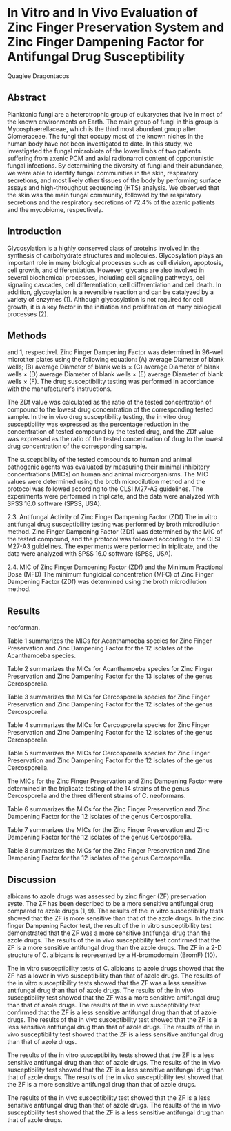 # In Vitro and In Vivo Evaluation of Zinc Finger Preservation System and Zinc Finger Dampening Factor for Antifungal Drug Susceptibility
Quaglee Dragontacos


## Abstract
Planktonic fungi are a heterotrophic group of eukaryotes that live in most of the known environments on Earth. The main group of fungi in this group is Mycosphaerellaceae, which is the third most abundant group after Glomeraceae. The fungi that occupy most of the known niches in the human body have not been investigated to date. In this study, we investigated the fungal microbiota of the lower limbs of two patients suffering from axenic PCM and axial radionarrot content of opportunistic fungal infections. By determining the diversity of fungi and their abundance, we were able to identify fungal communities in the skin, respiratory secretions, and most likely other tissues of the body by performing surface assays and high-throughput sequencing (HTS) analysis. We observed that the skin was the main fungal community, followed by the respiratory secretions and the respiratory secretions of 72.4% of the axenic patients and the mycobiome, respectively.


## Introduction
Glycosylation is a highly conserved class of proteins involved in the synthesis of carbohydrate structures and molecules. Glycosylation plays an important role in many biological processes such as cell division, apoptosis, cell growth, and differentiation. However, glycans are also involved in several biochemical processes, including cell signaling pathways, cell signaling cascades, cell differentiation, cell differentiation and cell death. In addition, glycosylation is a reversible reaction and can be catalyzed by a variety of enzymes (1). Although glycosylation is not required for cell growth, it is a key factor in the initiation and proliferation of many biological processes (2).


## Methods
 and 1, respectivel. Zinc Finger Dampening Factor was determined in 96-well microtiter plates using the following equation: (A) average Diameter of blank wells; (B) average Diameter of blank wells × (C) average Diameter of blank wells × (D) average Diameter of blank wells × (E) average Diameter of blank wells × (F). The drug susceptibility testing was performed in accordance with the manufacturer's instructions.

The ZDf value was calculated as the ratio of the tested concentration of compound to the lowest drug concentration of the corresponding tested sample. In the in vivo drug susceptibility testing, the in vitro drug susceptibility was expressed as the percentage reduction in the concentration of tested compound by the tested drug, and the ZDf value was expressed as the ratio of the tested concentration of drug to the lowest drug concentration of the corresponding sample.

The susceptibility of the tested compounds to human and animal pathogenic agents was evaluated by measuring their minimal inhibitory concentrations (MICs) on human and animal microorganisms. The MIC values were determined using the broth microdilution method and the protocol was followed according to the CLSI M27-A3 guidelines. The experiments were performed in triplicate, and the data were analyzed with SPSS 16.0 software (SPSS, USA).

2.3. Antifungal Activity of Zinc Finger Dampening Factor (ZDf)
The in vitro antifungal drug susceptibility testing was performed by broth microdilution method. Zinc Finger Dampening Factor (ZDf) was determined by the MIC of the tested compound, and the protocol was followed according to the CLSI M27-A3 guidelines. The experiments were performed in triplicate, and the data were analyzed with SPSS 16.0 software (SPSS, USA).

2.4. MIC of Zinc Finger Dampening Factor (ZDf) and the Minimum Fractional Dose (MFD)
The minimum fungicidal concentration (MFC) of Zinc Finger Dampening Factor (ZDf) was determined using the broth microdilution method.


## Results
neoforman.

Table 1 summarizes the MICs for Acanthamoeba species for Zinc Finger Preservation and Zinc Dampening Factor for the 12 isolates of the Acanthamoeba species.

Table 2 summarizes the MICs for Acanthamoeba species for Zinc Finger Preservation and Zinc Dampening Factor for the 13 isolates of the genus Cercosporella.

Table 3 summarizes the MICs for Cercosporella species for Zinc Finger Preservation and Zinc Dampening Factor for the 12 isolates of the genus Cercosporella.

Table 4 summarizes the MICs for Cercosporella species for Zinc Finger Preservation and Zinc Dampening Factor for the 12 isolates of the genus Cercosporella.

Table 5 summarizes the MICs for Cercosporella species for Zinc Finger Preservation and Zinc Dampening Factor for the 12 isolates of the genus Cercosporella.

The MICs for the Zinc Finger Preservation and Zinc Dampening Factor were determined in the triplicate testing of the 14 strains of the genus Cercosporella and the three different strains of C. neoformans.

Table 6 summarizes the MICs for the Zinc Finger Preservation and Zinc Dampening Factor for the 12 isolates of the genus Cercosporella.

Table 7 summarizes the MICs for the Zinc Finger Preservation and Zinc Dampening Factor for the 12 isolates of the genus Cercosporella.

Table 8 summarizes the MICs for the Zinc Finger Preservation and Zinc Dampening Factor for the 12 isolates of the genus Cercosporella.


## Discussion
albicans to azole drugs was assessed by zinc finger (ZF) preservation syste. The ZF has been described to be a more sensitive antifungal drug compared to azole drugs (1, 9). The results of the in vitro susceptibility tests showed that the ZF is more sensitive than that of the azole drugs. In the zinc finger Dampening Factor test, the result of the in vitro susceptibility test demonstrated that the ZF was a more sensitive antifungal drug than the azole drugs. The results of the in vivo susceptibility test confirmed that the ZF is a more sensitive antifungal drug than the azole drugs. The ZF in a 2-D structure of C. albicans is represented by a H-bromodomain (BromF) (10).

The in vitro susceptibility tests of C. albicans to azole drugs showed that the ZF has a lower in vivo susceptibility than that of azole drugs. The results of the in vitro susceptibility tests showed that the ZF was a less sensitive antifungal drug than that of azole drugs. The results of the in vivo susceptibility test showed that the ZF was a more sensitive antifungal drug than that of azole drugs. The results of the in vivo susceptibility test confirmed that the ZF is a less sensitive antifungal drug than that of azole drugs. The results of the in vivo susceptibility test showed that the ZF is a less sensitive antifungal drug than that of azole drugs. The results of the in vivo susceptibility test showed that the ZF is a less sensitive antifungal drug than that of azole drugs.

The results of the in vitro susceptibility tests showed that the ZF is a less sensitive antifungal drug than that of azole drugs. The results of the in vivo susceptibility test showed that the ZF is a less sensitive antifungal drug than that of azole drugs. The results of the in vivo susceptibility test showed that the ZF is a more sensitive antifungal drug than that of azole drugs.

The results of the in vivo susceptibility test showed that the ZF is a less sensitive antifungal drug than that of azole drugs. The results of the in vivo susceptibility test showed that the ZF is a less sensitive antifungal drug than that of azole drugs.
